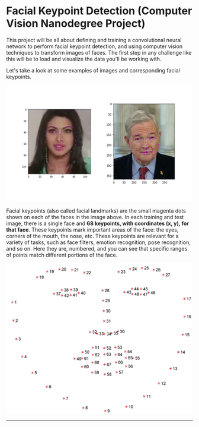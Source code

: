 
# Facial Keypoint Detection (Computer Vision Nanodegree Project)
  
This project will be all about defining and training a convolutional neural network to perform facial keypoint detection, and using computer vision techniques to transform images of faces.  The first step in any challenge like this will be to load and visualize the data you'll be working with. 

Let's take a look at some examples of images and corresponding facial keypoints.

![Keypoints Example](/images/key_pts_example.png)

Facial keypoints (also called facial landmarks) are the small magenta dots shown on each of the faces in the image above. In each training and test image, there is a single face and **68 keypoints, with coordinates (x, y), for that face**.  These keypoints mark important areas of the face: the eyes, corners of the mouth, the nose, etc. These keypoints are relevant for a variety of tasks, such as face filters, emotion recognition, pose recognition, and so on. Here they are, numbered, and you can see that specific ranges of points match different portions of the face.

![Landomark Numbered](/images/landmarks_numbered.jpg)

---

